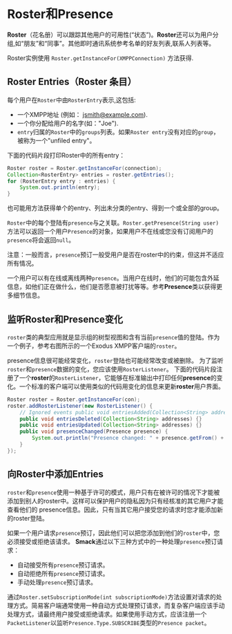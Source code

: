 # Roster和Presence
**Roster**（花名册）可以跟踪其他用户的可用性(“状态”)。**Roster**还可以为用户分组,如“朋友”和“同事”。其他即时通讯系统参考名单的好友列表,联系人列表等。

Roster实例使用 ```Roster.getInstanceFor(XMPPConnection)``` 方法获得.
## Roster Entries（Roster 条目）
每个用户在```Roster```中由```RosterEntry```表示,这包括:
* 一个XMPP地址 (例如： jsmith@example.com).
* 一个你分配给用户的名字(如："Joe").
* `entry`归属的`Roster`中的`groups`列表。如果`Roster entry`没有对应的`group`，被称为一个"unfiled entry"。

下面的代码片段打印Roster中的所有entry：
```java
Roster roster = Roster.getInstanceFor(connection);
Collection<RosterEntry> entries = roster.getEntries();
for (RosterEntry entry : entries) {
	System.out.println(entry);
}
```
也可能用方法获得单个的entry、列出未分类的entry、得到一个或全部的group。

`Roster`中的每个登陆有`presence`与之关联。`Roster.getPresence(String user)`方法可以返回一个用户`Presence`的对象，如果用户不在线或您没有订阅用户的`presence`将会返回`null`。 

注意：一般而言，`presence`预订一般受用户是否在roster中的约束，但这并不适应所有情况。

一个用户可以有在线或离线两种`presence`。当用户在线时，他们的可能包含外延信息，如他们正在做什么，他们是否愿意被打扰等等。参考**Presence**类以获得更多细节信息。
## 监听Roster和Presence变化
```roster```类的典型应用就是显示组的树型视图和含有当前```presence```值的登陆。作为一个例子，参考右图所示的一个Exodus XMPP客户端的```roster```。

presence信息很可能经常变化，```roster```登陆也可能经常改变或被删除。
为了监听```roster```和```presence```数据的变化，您应该使用```RosterListener```。
下面的代码片段注册了一个**roster**的```RosterListener```，它能够在标准输出中打印任何**presence**的变化。一个标准的客户端可以使用类似的代码用变化的信息来更新**roster**用户界面。
```java
Roster roster = Roster.getInstanceFor(con);
roster.addRosterListener(new RosterListener() {
	// Ignored events public void entriesAdded(Collection<String> addresses) {}
	public void entriesDeleted(Collection<String> addresses) {}
	public void entriesUpdated(Collection<String> addresses) {}
	public void presenceChanged(Presence presence) {
		System.out.println("Presence changed: " + presence.getFrom() + " " + presence);
	}
});
```
## 向Roster中添加Entries

```roster```和```presence```使用一种基于许可的模式，用户只有在被许可的情况下才能被添加到别人的roster中。这样可以保护用户的隐私因为只有经核准的其它用户才能查看他们的 presence信息。因此，只有当其它用户接受您的请求时您才能添加新的roster登陆。

如果一个用户请求`presence`预订，因此他们可以把您添加到他们的`roster`中，您必须接受或拒绝该请求。 **Smack**通过以下三种方式中的一种处理`presence`预订请求： 
* 自动接受所有`presence`预订请求。
* 自动拒绝所有`presence`预订请求。
* 手动处理`presence`预订请求。

通过`Roster.setSubscriptionMode(int subscriptionMode)`方法设置对请求的处理方式。简易客户端通常使用一种自动方式处理预订请求，而复杂客户端应该手动处理方式，请最终用户接受或拒绝请求。如果使用手动方式，应该注册一个`PacketListener`以监听`Presence.Type.SUBSCRIBE`类型的`Presence packet`。


